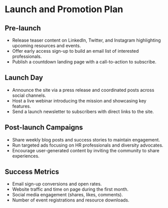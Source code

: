 # Launch and Promotion Plan

## Pre-launch
- Release teaser content on LinkedIn, Twitter, and Instagram highlighting upcoming resources and events.
- Offer early access sign-up to build an email list of interested professionals.
- Publish a countdown landing page with a call-to-action to subscribe.

## Launch Day
- Announce the site via a press release and coordinated posts across social channels.
- Host a live webinar introducing the mission and showcasing key features.
- Send a launch newsletter to subscribers with direct links to the site.

## Post-launch Campaigns
- Share weekly blog posts and success stories to maintain engagement.
- Run targeted ads focusing on HR professionals and diversity advocates.
- Encourage user-generated content by inviting the community to share experiences.

## Success Metrics
- Email sign-up conversions and open rates.
- Website traffic and time on page during the first month.
- Social media engagement (shares, likes, comments).
- Number of event registrations and resource downloads.
